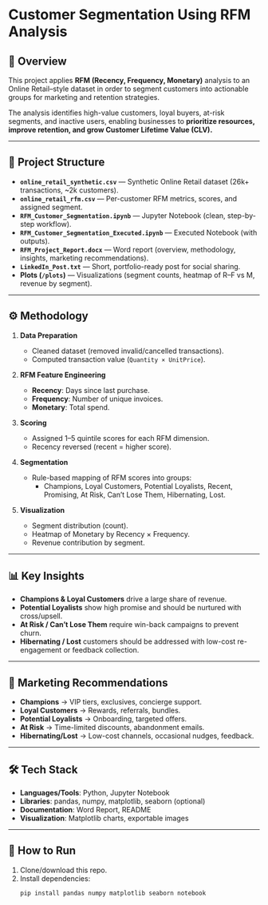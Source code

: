 # Customer Segmentation Using RFM Analysis

## 📌 Overview
This project applies **RFM (Recency, Frequency, Monetary)** analysis to an Online Retail–style dataset in order to segment customers into actionable groups for marketing and retention strategies.  

The analysis identifies high-value customers, loyal buyers, at-risk segments, and inactive users, enabling businesses to **prioritize resources, improve retention, and grow Customer Lifetime Value (CLV).**

---

## 📂 Project Structure
- **`online_retail_synthetic.csv`** — Synthetic Online Retail dataset (26k+ transactions, ~2k customers).
- **`online_retail_rfm.csv`** — Per-customer RFM metrics, scores, and assigned segment.
- **`RFM_Customer_Segmentation.ipynb`** — Jupyter Notebook (clean, step-by-step workflow).
- **`RFM_Customer_Segmentation_Executed.ipynb`** — Executed Notebook (with outputs).
- **`RFM_Project_Report.docx`** — Word report (overview, methodology, insights, marketing recommendations).
- **`LinkedIn_Post.txt`** — Short, portfolio-ready post for social sharing.
- **Plots (`/plots`)** — Visualizations (segment counts, heatmap of R–F vs M, revenue by segment).

---

## ⚙️ Methodology
1. **Data Preparation**
   - Cleaned dataset (removed invalid/cancelled transactions).
   - Computed transaction value (`Quantity × UnitPrice`).

2. **RFM Feature Engineering**
   - **Recency**: Days since last purchase.
   - **Frequency**: Number of unique invoices.
   - **Monetary**: Total spend.

3. **Scoring**
   - Assigned 1–5 quintile scores for each RFM dimension.
   - Recency reversed (recent = higher score).

4. **Segmentation**
   - Rule-based mapping of RFM scores into groups:
     - Champions, Loyal Customers, Potential Loyalists, Recent, Promising, At Risk, Can’t Lose Them, Hibernating, Lost.

5. **Visualization**
   - Segment distribution (count).
   - Heatmap of Monetary by Recency × Frequency.
   - Revenue contribution by segment.

---

## 📊 Key Insights
- **Champions & Loyal Customers** drive a large share of revenue.
- **Potential Loyalists** show high promise and should be nurtured with cross/upsell.
- **At Risk / Can’t Lose Them** require win-back campaigns to prevent churn.
- **Hibernating / Lost** customers should be addressed with low-cost re-engagement or feedback collection.

---

## 🎯 Marketing Recommendations
- **Champions** → VIP tiers, exclusives, concierge support.  
- **Loyal Customers** → Rewards, referrals, bundles.  
- **Potential Loyalists** → Onboarding, targeted offers.  
- **At Risk** → Time-limited discounts, abandonment emails.  
- **Hibernating/Lost** → Low-cost channels, occasional nudges, feedback.  

---

## 🛠️ Tech Stack
- **Languages/Tools**: Python, Jupyter Notebook
- **Libraries**: pandas, numpy, matplotlib, seaborn (optional)
- **Documentation**: Word Report, README
- **Visualization**: Matplotlib charts, exportable images

---

## 🚀 How to Run
1. Clone/download this repo.  
2. Install dependencies:
   ```bash
   pip install pandas numpy matplotlib seaborn notebook
